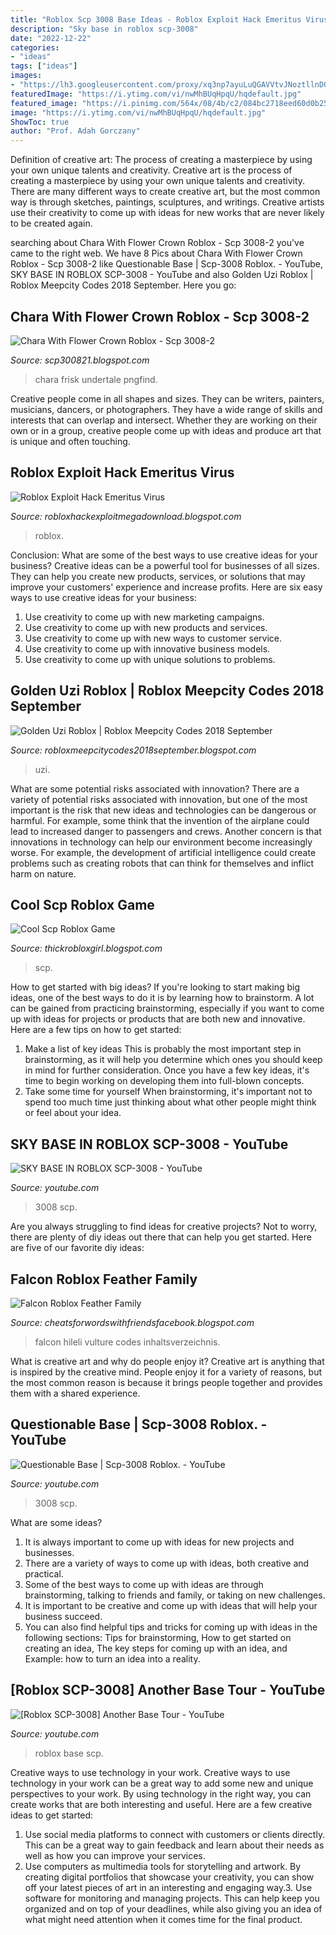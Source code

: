 ```yaml
---
title: "Roblox Scp 3008 Base Ideas - Roblox Exploit Hack Emeritus Virus"
description: "Sky base in roblox scp-3008"
date: "2022-12-22"
categories:
- "ideas"
tags: ["ideas"]
images:
- "https://lh3.googleusercontent.com/proxy/xq3np7ayuLuQGAVVtvJNoztllnD0NzNhJIiJieCwIs17cT04KuQM0TxlcYck1nzqEHbAQ8kvKsptin_CjMveOUs0GHeg3Rj8jWVda8s7UxbAwKymv1wx3fjUy0B76K9uHcpFAjg=w1200-h630-p-k-no-nu"
featuredImage: "https://i.ytimg.com/vi/nwMhBUqHpqU/hqdefault.jpg"
featured_image: "https://i.pinimg.com/564x/08/4b/c2/084bc2718eed60d0b2592e772f6256df.jpg"
image: "https://i.ytimg.com/vi/nwMhBUqHpqU/hqdefault.jpg"
ShowToc: true
author: "Prof. Adah Gorczany"
---
```



Definition of creative art: The process of creating a masterpiece by using your own unique talents and creativity.
Creative art is the process of creating a masterpiece by using your own unique talents and creativity. There are many different ways to create creative art, but the most common way is through sketches, paintings, sculptures, and writings. Creative artists use their creativity to come up with ideas for new works that are never likely to be created again.

	

		
searching about Chara With Flower Crown Roblox - Scp 3008-2 you've came to the right web. We have 8 Pics about Chara With Flower Crown Roblox - Scp 3008-2 like Questionable Base | Scp-3008 Roblox. - YouTube, SKY BASE IN ROBLOX SCP-3008 - YouTube and also Golden Uzi Roblox | Roblox Meepcity Codes 2018 September. Here you go:
		
    
## Chara With Flower Crown Roblox - Scp 3008-2

<img loading=lazy src="https://www.minecraftskins.com/uploads/preview-skins/2019/11/14/chara-undertale-flower-crown-13623535.png?v288" onerror="this.onerror=null;this.src='https://tse4.mm.bing.net/th?id=OIP.6W_eGj04U3UCma-tcA_V2gAAAA&amp;pid=15.1';" alt="Chara With Flower Crown Roblox - Scp 3008-2">

_Source: scp300821.blogspot.com_

>chara frisk undertale pngfind. 

	

Creative people come in all shapes and sizes. They can be writers, painters, musicians, dancers, or photographers. They have a wide range of skills and interests that can overlap and intersect. Whether they are working on their own or in a group, creative people come up with ideas and produce art that is unique and often touching.

    
## Roblox Exploit Hack Emeritus Virus

<img loading=lazy src="https://lh3.googleusercontent.com/proxy/xq3np7ayuLuQGAVVtvJNoztllnD0NzNhJIiJieCwIs17cT04KuQM0TxlcYck1nzqEHbAQ8kvKsptin_CjMveOUs0GHeg3Rj8jWVda8s7UxbAwKymv1wx3fjUy0B76K9uHcpFAjg=w1200-h630-p-k-no-nu" onerror="this.onerror=null;this.src='https://tse2.mm.bing.net/th?id=OIP.r9SNyD8e0dUcQ7_kh5FX6gHaFS&amp;pid=15.1';" alt="Roblox Exploit Hack Emeritus Virus">

_Source: robloxhackexploitmegadownload.blogspot.com_

>roblox. 

	

Conclusion: What are some of the best ways to use creative ideas for your business?
Creative ideas can be a powerful tool for businesses of all sizes. They can help you create new products, services, or solutions that may improve your customers' experience and increase profits. Here are six easy ways to use creative ideas for your business: 
1. Use creativity to come up with new marketing campaigns.
2. Use creativity to come up with new products and services.
3. Use creativity to come up with new ways to customer service.
4. Use creativity to come up with innovative business models.
5. Use creativity to come up with unique solutions to problems.

    
## Golden Uzi Roblox | Roblox Meepcity Codes 2018 September

<img loading=lazy src="https://i.ytimg.com/vi/eA2QC12RPas/maxresdefault_live.jpg" onerror="this.onerror=null;this.src='https://tse3.mm.bing.net/th?id=OIP.G_c7NeamiiNB2hh3iosBIAHaEK&amp;pid=15.1';" alt="Golden Uzi Roblox | Roblox Meepcity Codes 2018 September">

_Source: robloxmeepcitycodes2018september.blogspot.com_

>uzi. 

	

What are some potential risks associated with innovation?
There are a variety of potential risks associated with innovation, but one of the most important is the risk that new ideas and technologies can be dangerous or harmful. For example, some think that the invention of the airplane could lead to increased danger to passengers and crews. Another concern is that innovations in technology can help our environment become increasingly worse. For example, the development of artificial intelligence could create problems such as creating robots that can think for themselves and inflict harm on nature.

    
## Cool Scp Roblox Game

<img loading=lazy src="https://i.pinimg.com/564x/08/4b/c2/084bc2718eed60d0b2592e772f6256df.jpg" onerror="this.onerror=null;this.src='https://tse3.mm.bing.net/th?id=OIP.PpmHpVdO4IuInorU0X0uDQHaFj&amp;pid=15.1';" alt="Cool Scp Roblox Game">

_Source: thickrobloxgirl.blogspot.com_

>scp. 

	

How to get started with big ideas?
If you're looking to start making big ideas, one of the best ways to do it is by learning how to brainstorm. A lot can be gained from practicing brainstorming, especially if you want to come up with ideas for projects or products that are both new and innovative. Here are a few tips on how to get started: 
1. Make a list of key ideas 
This is probably the most important step in brainstorming, as it will help you determine which ones you should keep in mind for further consideration. Once you have a few key ideas, it's time to begin working on developing them into full-blown concepts. 
2. Take some time for yourself 
When brainstorming, it's important not to spend too much time just thinking about what other people might think or feel about your idea.

    
## SKY BASE IN ROBLOX SCP-3008 - YouTube

<img loading=lazy src="https://i.ytimg.com/vi/1rXXG3o5sX8/maxresdefault.jpg" onerror="this.onerror=null;this.src='https://tse3.mm.bing.net/th?id=OIP.4VNl38OrtcoKZukB7Fyo0wHaEK&amp;pid=15.1';" alt="SKY BASE IN ROBLOX SCP-3008 - YouTube">

_Source: youtube.com_

>3008 scp. 

	

Are you always struggling to find ideas for creative projects? Not to worry, there are plenty of diy ideas out there that can help you get started. Here are five of our favorite diy ideas: 

    
## Falcon Roblox Feather Family

<img loading=lazy src="https://images-na.ssl-images-amazon.com/images/I/B1MY8TyVJSS._SX450_.png" onerror="this.onerror=null;this.src='https://tse3.mm.bing.net/th?id=OIP.8DNHLgAWcmCvDxCIeo8XjwAAAA&amp;pid=15.1';" alt="Falcon Roblox Feather Family">

_Source: cheatsforwordswithfriendsfacebook.blogspot.com_

>falcon hileli vulture codes inhaltsverzeichnis. 

	

What is creative art and why do people enjoy it?
Creative art is anything that is inspired by the creative mind. People enjoy it for a variety of reasons, but the most common reason is because it brings people together and provides them with a shared experience.

    
## Questionable Base | Scp-3008 Roblox. - YouTube

<img loading=lazy src="https://i.ytimg.com/vi/Iw1JqGLTQko/maxresdefault.jpg" onerror="this.onerror=null;this.src='https://tse3.mm.bing.net/th?id=OIP.MVJuRa7GimD3JgCxaXMOMQHaEK&amp;pid=15.1';" alt="Questionable Base | Scp-3008 Roblox. - YouTube">

_Source: youtube.com_

>3008 scp. 

	

What are some ideas?
1. It is always important to come up with ideas for new projects and businesses. 
2. There are a variety of ways to come up with ideas, both creative and practical. 
3. Some of the best ways to come up with ideas are through brainstorming, talking to friends and family, or taking on new challenges. 
4. It is important to be creative and come up with ideas that will help your business succeed. 
5. You can also find helpful tips and tricks for coming up with ideas in the following sections: Tips for brainstorming, How to get started on creating an idea, The key steps for coming up with an idea, and Example: how to turn an idea into a reality.

    
## [Roblox SCP-3008] Another Base Tour - YouTube

<img loading=lazy src="https://i.ytimg.com/vi/nwMhBUqHpqU/hqdefault.jpg" onerror="this.onerror=null;this.src='https://tse1.mm.bing.net/th?id=OIP.dTxwPBy9PPY6j81pdrqDDgHaFj&amp;pid=15.1';" alt="[Roblox SCP-3008] Another Base Tour - YouTube">

_Source: youtube.com_

>roblox base scp. 

	

Creative ways to use technology in your work.
Creative ways to use technology in your work can be a great way to add some new and unique perspectives to your work. By using technology in the right way, you can create works that are both interesting and useful. Here are a few creative ideas to get started: 
1. Use social media platforms to connect with customers or clients directly. This can be a great way to gain feedback and learn about their needs as well as how you can improve your services.
2. Use computers as multimedia tools for storytelling and artwork. By creating digital portfolios that showcase your creativity, you can show off your latest pieces of art in an interesting and engaging way.3. Use software for monitoring and managing projects. This can help keep you organized and on top of your deadlines, while also giving you an idea of what might need attention when it comes time for the final product.

